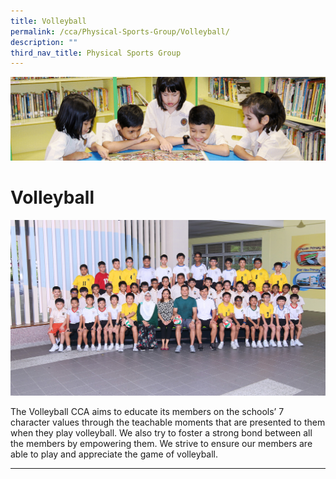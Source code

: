```yaml
---
title: Volleyball
permalink: /cca/Physical-Sports-Group/Volleyball/
description: ""
third_nav_title: Physical Sports Group
---
```

![](/images/banner.gif)

Volleyball
==========

![](/images/VOLLEYBALL.jpeg)

The Volleyball CCA aims to educate its members on the schools’ 7 character values through the teachable moments that are presented to them when they play volleyball. We also try to foster a strong bond between all the members by empowering them. We strive to ensure our members are able to play and appreciate the game of volleyball.

---